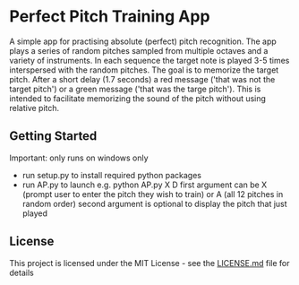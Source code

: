 # Perfect Pitch Training App
A simple app for practising absolute (perfect) pitch recognition. The app plays a series of random pitches sampled from multiple octaves
and a variety of instruments. In each sequence the target note is played 3-5 times interspersed with the random pitches.
The goal is to memorize the target pitch. After a short delay (1.7 seconds) a red message ('that was not the target pitch') or a green
message ('that was the targe pitch'). This is intended to facilitate memorizing the sound of the pitch without using relative pitch.

## Getting Started
Important: only runs on windows only
- run setup.py to install required python packages
- run AP.py to launch
e.g. python AP.py X D
first argument can be X (prompt user to enter the pitch they wish to train) or A (all 12 pitches in random order)
second argument is optional to display the pitch that just played

## License

This project is licensed under the MIT License - see the [LICENSE.md](LICENSE.md) file for details


